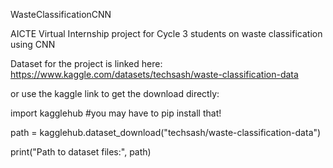 WasteClassificationCNN

AICTE Virtual Internship project for Cycle 3 students on waste classification using CNN

Dataset for the project is linked here: https://www.kaggle.com/datasets/techsash/waste-classification-data

or use the kaggle link to get the download directly:

import kagglehub #you may have to pip install that!

path = kagglehub.dataset_download("techsash/waste-classification-data")

print("Path to dataset files:", path)

